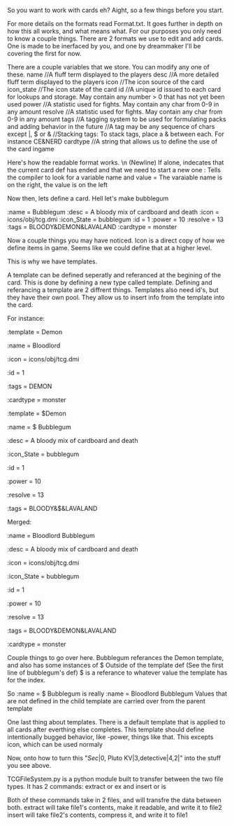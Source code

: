 So you want to work with cards eh?
Aight, so a few things before you start.

For more details on the formats read Format.txt. It goes further in depth on how this all works, and what means what.
For our purposes you only need to know a couple things.
There are 2 formats we use to edit and add cards. One is made to be inerfaced by you, and one by dreammaker
I'll be covering the first for now.

There are a couple variables that we store. You can modify any one of these.
name //A fluff term displayed to the players
desc //A more detailed fluff term displayed to the players
icon //The icon source of the card
icon_state //The icon state of the card
id //A unique id issued to each card for lookups and storage. May contain any number > 0 that has not yet been used
power //A statistic used for fights. May contain any char from 0-9 in any amount
resolve //A statistic used for fights. May contain any char from 0-9 in any amount
tags //A tagging system to be used for formulating packs and adding behavior in the future
     //A tag may be any sequence of chars except |, $ or &
     //Stacking tags: To stack tags, place a & between each. For instance CE&NERD
cardtype //A string that allows us to define the use of the card ingame

Here's how the readable format works.
\n (Newline) If alone, indecates that the current card def has ended and that we need to start a new one
: Tells the compiler to look for a variable name and value
= The varaiable name is on the right, the value is on the left

Now then, lets define a card. Hell let's make bubblegum

:name = Bubblegum
:desc = A bloody mix of cardboard and death
:icon = icons/obj/tcg.dmi
:icon_State = bubblegum
:id = 1
:power = 10
:resolve = 13
:tags = BLOODY&DEMON&LAVALAND
:cardtype = monster

Now a couple things you may have noticed.
Icon is a direct copy of how we define items in game. Seems like we could define that at a higher level.

This is why we have templates.

A template can be defined seperatly and referanced at the begining of the card.
This is done by defining a new type called template. Defining and referancing a template are 2 diffrent things.
Templates also need id's, but they have their own pool.
They allow us to insert info from the template into the card.

For instance:

:template = Demon

:name = Bloodlord

:icon = icons/obj/tcg.dmi

:id = 1

:tags = DEMON

:cardtype = monster


:template = $Demon

:name = $ Bubblegum

:desc = A bloody mix of cardboard and death

:icon_State = bubblegum

:id = 1

:power = 10

:resolve = 13

:tags = BLOODY&$&LAVALAND

Merged:

:name = Bloodlord Bubblegum

:desc = A bloody mix of cardboard and death

:icon = icons/obj/tcg.dmi

:icon_State = bubblegum

:id = 1

:power = 10

:resolve = 13

:tags = BLOODY&DEMON&LAVALAND

:cardtype = monster


Couple things to go over here. Bubblegum referances the Demon template, and also has some instances of $
Outside of the template def (See the first line of bubblegum's def) $ is a referance to whatever value the template has for the index.

So :name = $ Bubblegum is really :name = Bloodlord Bubblegum
Values that are not defined in the child template are carried over from the parent template

One last thing about templates. There is a default template that is applied to all cards after everthing else completes.
This template should define intentionally bugged behavior, like -power, things like that. This excepts icon, which can be used normaly

Now, onto how to turn this "$Sec|0,$ Pluto KV|3,detective|4,2|" into the stuff you see above.

TCGFileSystem.py is a python module built to transfer between the two file types.
It has 2 commands:
extract or ex
and insert or is

Both of these commands take in 2 files, and will transfre the data between both.
extract will take file1's contents, make it readable, and write it to file2
insert will take file2's contents, compress it, and write it to file1

